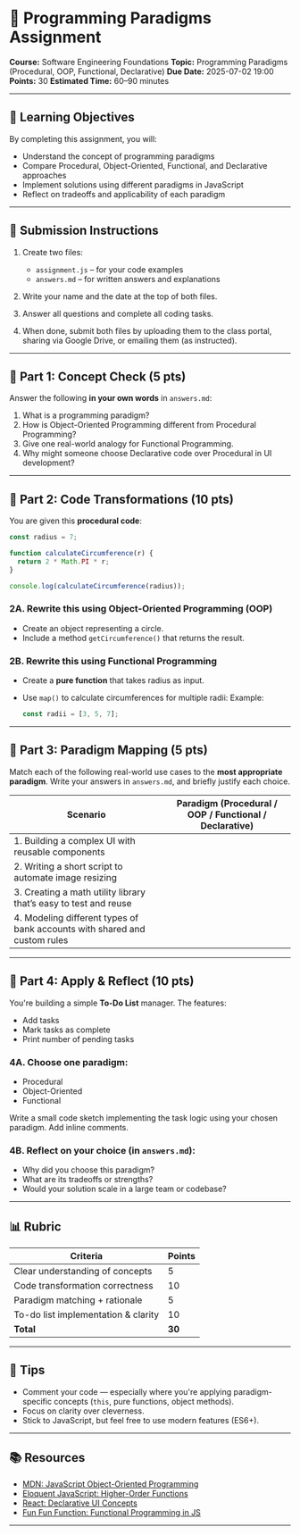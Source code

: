 # 🧠 Programming Paradigms Assignment

**Course:** Software Engineering Foundations
**Topic:** Programming Paradigms (Procedural, OOP, Functional, Declarative)
**Due Date:** 2025-07-02 19:00
**Points:** 30
**Estimated Time:** 60–90 minutes

---

## 📘 Learning Objectives

By completing this assignment, you will:

* Understand the concept of programming paradigms
* Compare Procedural, Object-Oriented, Functional, and Declarative approaches
* Implement solutions using different paradigms in JavaScript
* Reflect on tradeoffs and applicability of each paradigm

---

## 📂 Submission Instructions

1. Create two files:

    * `assignment.js` – for your code examples
    * `answers.md` – for written answers and explanations

2. Write your name and the date at the top of both files.
3. Answer all questions and complete all coding tasks.
4. When done, submit both files by uploading them to the class portal, sharing via Google Drive, or emailing them (as instructed).

---

## 🧩 Part 1: Concept Check (5 pts)

Answer the following **in your own words** in `answers.md`:

1. What is a programming paradigm?
2. How is Object-Oriented Programming different from Procedural Programming?
3. Give one real-world analogy for Functional Programming.
4. Why might someone choose Declarative code over Procedural in UI development?

---

## 🔨 Part 2: Code Transformations (10 pts)

You are given this **procedural code**:

```javascript
const radius = 7;

function calculateCircumference(r) {
  return 2 * Math.PI * r;
}

console.log(calculateCircumference(radius));
```

### 2A. Rewrite this using **Object-Oriented Programming (OOP)**

* Create an object representing a circle.
* Include a method `getCircumference()` that returns the result.

### 2B. Rewrite this using **Functional Programming**

* Create a **pure function** that takes radius as input.
* Use `map()` to calculate circumferences for multiple radii:
  Example:

  ```javascript
  const radii = [3, 5, 7];
  ```

---

## 🧱 Part 3: Paradigm Mapping (5 pts)

Match each of the following real-world use cases to the **most appropriate paradigm**. Write your answers in `answers.md`, and briefly justify each choice.

| Scenario                                                                  | Paradigm (Procedural / OOP / Functional / Declarative) |
| ------------------------------------------------------------------------- | ------------------------------------------------------ |
| 1. Building a complex UI with reusable components                         |                                                        |
| 2. Writing a short script to automate image resizing                      |                                                        |
| 3. Creating a math utility library that’s easy to test and reuse          |                                                        |
| 4. Modeling different types of bank accounts with shared and custom rules |                                                        |

---

## 🧪 Part 4: Apply & Reflect (10 pts)

You're building a simple **To-Do List** manager. The features:

* Add tasks
* Mark tasks as complete
* Print number of pending tasks

### 4A. Choose one paradigm:

* Procedural
* Object-Oriented
* Functional

Write a small code sketch implementing the task logic using your chosen paradigm. Add inline comments.

### 4B. Reflect on your choice (in `answers.md`):

* Why did you choose this paradigm?
* What are its tradeoffs or strengths?
* Would your solution scale in a large team or codebase?

---

## 📊 Rubric

| Criteria                            | Points |
| ----------------------------------- | ------ |
| Clear understanding of concepts     | 5      |
| Code transformation correctness     | 10     |
| Paradigm matching + rationale       | 5      |
| To-do list implementation & clarity | 10     |
| **Total**                           | **30** |

---

## 🧠 Tips

* Comment your code — especially where you're applying paradigm-specific concepts (`this`, pure functions, object methods).
* Focus on clarity over cleverness.
* Stick to JavaScript, but feel free to use modern features (ES6+).

---

## 📚 Resources

* [MDN: JavaScript Object-Oriented Programming](https://developer.mozilla.org/en-US/docs/Learn/JavaScript/Objects/Object-oriented_JS)
* [Eloquent JavaScript: Higher-Order Functions](https://eloquentjavascript.net/05_higher_order.html)
* [React: Declarative UI Concepts](https://react.dev/learn/your-first-component)
* [Fun Fun Function: Functional Programming in JS](https://www.youtube.com/watch?v=BMUiFMZr7vk)

---
